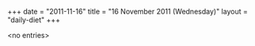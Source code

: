 +++
date = "2011-11-16"
title = "16 November 2011 (Wednesday)"
layout = "daily-diet"
+++

<p>&lt;no entries&gt;</p>